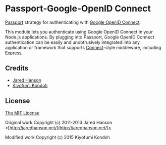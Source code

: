 # Passport-Google-OpenID Connect

[Passport](https://github.com/jaredhanson/passport) strategy for authenticating
with [Google OpenID Connect](https://developers.google.com/accounts/docs/OpenIDConnect).

This module lets you authenticate using Google OpenID Connect in your Node.js
applications.  By plugging into Passport, Google OpenID Connect authentication can be
easily and unobtrusively integrated into any application or framework that
supports [Connect](http://www.senchalabs.org/connect/)-style middleware,
including [Express](http://expressjs.com/).

## Credits

  - [Jared Hanson](http://github.com/jaredhanson)
  - [Kiyofumi Kondoh](http://github.com/kkkon)

## License

[The MIT License](http://opensource.org/licenses/MIT)

Original work Copyright (c) 2011-2013 Jared Hanson <[http://jaredhanson.net/](http://jaredhanson.net/)>

Modified work Copyright (c) 2015 Kiyofumi Kondoh
